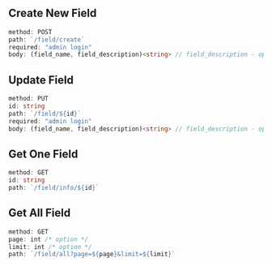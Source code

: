 ## **Create New Field**

```ts
method: POST
path: `/field/create`
required: "admin login"
body: (field_name, field_description)<string> // field_description - option
```

## **Update Field**

```ts
method: PUT
id: string
path: `/field/${id}`
required: "admin login"
body: (field_name, field_description)<string> // field_description - option
```

## **Get One Field**

```ts
method: GET
id: string
path: `/field/info/${id}`
```

## **Get All Field**

```ts
method: GET
page: int /* option */
limit: int /* option */
path: `/field/all?page=${page}&limit=${limit}`
```